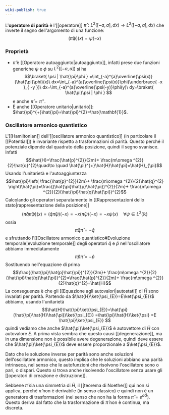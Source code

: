 ```yaml
---
wiki-publish: true
---
```

L'**operatore di parità** è l'[[operatore]] $\hat{\pi}:L^{2}([-a,a],dx)\to L^{2}([-a,a],dx)$ che inverte il segno dell'argomento di una funzione:
$$(\hat{\pi}\psi)(x)=\psi(-x)$$
### Proprietà
- $\hat{\pi}$ è [[Operatore autoaggiunto|autoaggiunto]], infatti prese due funzioni generiche $\psi$ e $\phi$ su $L^{2}([-a,a])$ si ha $$\braket{ \psi | \hat{\pi}\phi } =\int_{-a}^{a}\overline{\psi(x)}(\hat{\pi}\phi)(x)\ dx=\int_{-a}^{a}\overline{\psi(x)}\phi(\underbrace{ -x }_{ -y })\ dx=\int_{-a}^{a}\overline{\psi(-y)}\phi(y)\ dy=\braket{ \hat{\pi}\psi | \phi } $$e anche $\hat{\pi}=\hat{\pi}^{+}$.
- È anche [[Operatore unitario|unitario]]: $\hat{\pi}^{+}\hat{\pi}=\hat{\pi}^{2}=\hat{\mathbf{1}}$.
### Oscillatore armonico quantistico
L'[[Hamiltonian]] dell'[[oscillatore armonico quantistico]] (in particolare il [[Potential]]) è invariante rispetto a trasformazioni di parità. Questo perché il potenziale dipende dal quadrato della posizione, quindi il segno svanisce. Infatti
$$\hat{H}=\frac{\hat{p}^{2}}{2m}+ \frac{m\omega ^{2}}{2}\hat{q}^{2}\quad\to \quad \hat{\pi}^{+}\hat{H}\hat{\pi}=\hat{H}_{\pi}$$
Usando l'unitarietà e l'autoaggiuntezza
$$\hat{\pi}\left( \frac{\hat{p}^{2}}{2m}+ \frac{m\omega ^{2}}{2}\hat{q}^{2} \right)\hat{\pi}=\frac{(\hat{\pi}\hat{p}\hat{\pi})^{2}}{2m}+ \frac{m\omega ^{2}}{2}(\hat{\pi}\hat{q}\hat{\pi})^{2}$$
Calcolando gli operatori separatamente in [[Rappresentazioni dello stato|rappresentazione della posizione]]
$$(\hat{\pi}\hat{q}\hat{\pi}\psi)(x)=(\hat{q}\hat{\pi}\psi)(-x)=-x(\hat{\pi}\psi)(-x)=-x\psi(x)\quad \forall \psi \in L^{2}(\mathbb{R})$$
ossia
$$\hat{\pi}\hat{q}\hat{\pi}=-\hat{q}$$
e sfruttando l'[[Oscillatore armonico quantistico#Evoluzione temporale|evoluzione temporale]] degli operatori $\hat{q}$ e $\hat{p}$ nell'oscillatore abbiamo immediatamente
$$\hat{\pi}\hat{p}\hat{\pi}=-\hat{p}$$
Sostituendo nell'equazione di prima
$$\frac{(\hat{\pi}\hat{p}\hat{\pi})^{2}}{2m}+ \frac{m\omega ^{2}}{2}(\hat{\pi}\hat{q}\hat{\pi})^{2}=\frac{\hat{p}^{2}}{2m}+ \frac{m\omega ^{2}}{2}\hat{q}^{2}=\hat{H}$$
La conseguenza è che gli [[Equazione agli autovalori|autostati]] di $\hat{H}$ sono invariati per parità. Partendo da $\hat{H}\ket{\psi_{E}}=E\ket{\psi_{E}}$ abbiamo, usando l'unitarietà
$$\hat{H}\hat{\pi}\ket{\psi_{E}}=\hat{\pi}(\hat{\pi}\hat{H}\hat{\pi})\ket{\psi_{E}} =\hat{\pi}\hat{H}\ket{\psi} =E \hat{\pi}\ket{\psi_{E}}  $$
quindi vediamo che anche $\hat{\pi}\ket{\psi_{E}}$ è autovettore di $\hat{H}$ con autovalore $E$. A prima vista sembra che questo causi [[degenerazione]], ma in una dimensione non è possibile avere degenerazione, quindi deve essere che $\hat{\pi}\ket{\psi_{E}}$ deve essere proporzionale a $\ket{\psi_{E}}$.

Dato che le soluzione inverse per parità sono anche soluzioni dell'oscillatore armonico, questo implica che le soluzioni abbiano una parità intrinseca, nel senso che le autofunzioni che risolvono l'oscillatore sono o pari, o dispari. Questo si trova anche risolvendo l'oscillatore senza usare gli [[operatori di creazione e distruzione]].

Sebbene $\hat{\pi}$ sia una simmetria di $\hat{H}$, il [[teorema di Noether]] qui non si applica, perché $\hat{\pi}$ non è derivabile (in senso classico) e quindi non è un generatore di trasformazioni (nel senso che non ha la forma $\hat{\pi}=e^{a \hat{G}}$). Questo deriva dal fatto che la trasformazione di $\hat{\pi}$ non è continua, ma discreta.